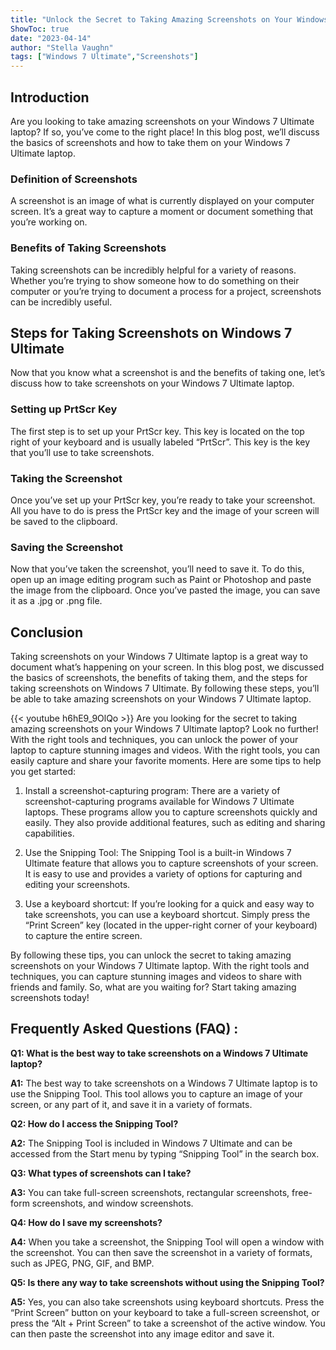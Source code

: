 ```yaml
---
title: "Unlock the Secret to Taking Amazing Screenshots on Your Windows 7 Ultimate Laptop!"
ShowToc: true 
date: "2023-04-14"
author: "Stella Vaughn" 
tags: ["Windows 7 Ultimate","Screenshots"]
---
```

## Introduction 
Are you looking to take amazing screenshots on your Windows 7 Ultimate laptop? If so, you’ve come to the right place! In this blog post, we’ll discuss the basics of screenshots and how to take them on your Windows 7 Ultimate laptop. 

### Definition of Screenshots
A screenshot is an image of what is currently displayed on your computer screen. It’s a great way to capture a moment or document something that you’re working on. 

### Benefits of Taking Screenshots
Taking screenshots can be incredibly helpful for a variety of reasons. Whether you’re trying to show someone how to do something on their computer or you’re trying to document a process for a project, screenshots can be incredibly useful. 

## Steps for Taking Screenshots on Windows 7 Ultimate
Now that you know what a screenshot is and the benefits of taking one, let’s discuss how to take screenshots on your Windows 7 Ultimate laptop. 

### Setting up PrtScr Key
The first step is to set up your PrtScr key. This key is located on the top right of your keyboard and is usually labeled “PrtScr”. This key is the key that you’ll use to take screenshots. 

### Taking the Screenshot
Once you’ve set up your PrtScr key, you’re ready to take your screenshot. All you have to do is press the PrtScr key and the image of your screen will be saved to the clipboard. 

### Saving the Screenshot
Now that you’ve taken the screenshot, you’ll need to save it. To do this, open up an image editing program such as Paint or Photoshop and paste the image from the clipboard. Once you’ve pasted the image, you can save it as a .jpg or .png file. 

## Conclusion
Taking screenshots on your Windows 7 Ultimate laptop is a great way to document what’s happening on your screen. In this blog post, we discussed the basics of screenshots, the benefits of taking them, and the steps for taking screenshots on Windows 7 Ultimate. By following these steps, you’ll be able to take amazing screenshots on your Windows 7 Ultimate laptop.

{{< youtube h6hE9_9OlQo >}} 
Are you looking for the secret to taking amazing screenshots on your Windows 7 Ultimate laptop? Look no further! With the right tools and techniques, you can unlock the power of your laptop to capture stunning images and videos. With the right tools, you can easily capture and share your favorite moments. Here are some tips to help you get started: 

1. Install a screenshot-capturing program: There are a variety of screenshot-capturing programs available for Windows 7 Ultimate laptops. These programs allow you to capture screenshots quickly and easily. They also provide additional features, such as editing and sharing capabilities.

2. Use the Snipping Tool: The Snipping Tool is a built-in Windows 7 Ultimate feature that allows you to capture screenshots of your screen. It is easy to use and provides a variety of options for capturing and editing your screenshots.

3. Use a keyboard shortcut: If you’re looking for a quick and easy way to take screenshots, you can use a keyboard shortcut. Simply press the “Print Screen” key (located in the upper-right corner of your keyboard) to capture the entire screen.

By following these tips, you can unlock the secret to taking amazing screenshots on your Windows 7 Ultimate laptop. With the right tools and techniques, you can capture stunning images and videos to share with friends and family. So, what are you waiting for? Start taking amazing screenshots today!

## Frequently Asked Questions (FAQ) :
**Q1: What is the best way to take screenshots on a Windows 7 Ultimate laptop?**

**A1:** The best way to take screenshots on a Windows 7 Ultimate laptop is to use the Snipping Tool. This tool allows you to capture an image of your screen, or any part of it, and save it in a variety of formats.

**Q2: How do I access the Snipping Tool?**

**A2:** The Snipping Tool is included in Windows 7 Ultimate and can be accessed from the Start menu by typing “Snipping Tool” in the search box.

**Q3: What types of screenshots can I take?**

**A3:** You can take full-screen screenshots, rectangular screenshots, free-form screenshots, and window screenshots.

**Q4: How do I save my screenshots?**

**A4:** When you take a screenshot, the Snipping Tool will open a window with the screenshot. You can then save the screenshot in a variety of formats, such as JPEG, PNG, GIF, and BMP.

**Q5: Is there any way to take screenshots without using the Snipping Tool?**

**A5:** Yes, you can also take screenshots using keyboard shortcuts. Press the “Print Screen” button on your keyboard to take a full-screen screenshot, or press the “Alt + Print Screen” to take a screenshot of the active window. You can then paste the screenshot into any image editor and save it.


